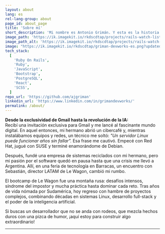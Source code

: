```yaml
---
layout: about
lang: es
rel-lang-group: about
page_id: about_page
title: 'Sobre mí'
short_description: 'Mi nombre es Antonio Grimán. Y esta es la historia detrás del código.'
image_path: 'https://ik.imagekit.io/rkdscdtap/projects/rails-watch-list2.png?updatedAt=1749384855468'
image_path_alt: 'https://ik.imagekit.io/rkdscdtap/projects/rails-watch-list3.png?updatedAt=1749384880152'
image: "https://ik.imagekit.io/rkdscdtap/griman-devworks-es.png?updatedAt=1749826309268"
tech_stack:
  [
    'Ruby On Rails',
    'Ruby',
    'JavaScript',
    'Bootstrap',
    'PostgreSQL',
    'React',
    'SCSS',
  ]
repo_url: 'https://github.com/ajgriman'
linkedin_url: 'https://www.linkedin.com/in/grimandevworks/'
permalink: /about/
---
```


**Desde la exclusividad de Gmail hasta la revolución de la IA:**  
Recibí una invitación exclusiva para Gmail y me lancé al fascinante mundo digital. En aquel entonces, mi hermano abrió un cibercafé y, mientras instalábamos equipos y redes, un técnico me soltó: _"Un servidor Linux puede funcionar años sin fallar"._ Esa frase me cautivó. Empecé con Red Hat, jugué con SUSE y terminé enamorándome de Debian.

Después, fundé una empresa de sistemas reciclados con mi hermano, pero mi pasión por el software quedó en pausa hasta que una crisis me llevó a Argentina. Allí, en una feria de tecnología en Barracas, un encuentro con Sebastián, director LATAM de Le Wagon, cambió mi rumbo.

El bootcamp de Le Wagon fue una montaña rusa: desafíos intensos, síndrome del impostor y mucha práctica hasta dominar cada reto. Tras años de vida nómada por Sudamérica, hoy regreso con hambre de proyectos complejos, combinando décadas en sistemas Linux, desarrollo full-stack y el poder de la inteligencia artificial.

Si buscas un desarrollador que no se anda con rodeos, que mezcla hechos duros con una pizca de humor, ¡aquí estoy para construir algo extraordinario!

---
